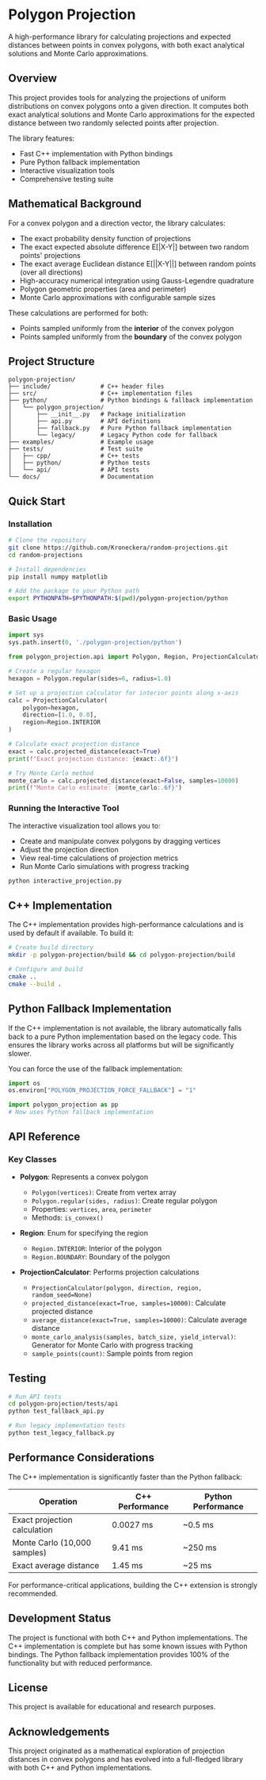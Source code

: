 # Polygon Projection

A high-performance library for calculating projections and expected distances between points in convex polygons, with both exact analytical solutions and Monte Carlo approximations.

## Overview

This project provides tools for analyzing the projections of uniform distributions on convex polygons onto a given direction. It computes both exact analytical solutions and Monte Carlo approximations for the expected distance between two randomly selected points after projection.

The library features:
- Fast C++ implementation with Python bindings
- Pure Python fallback implementation
- Interactive visualization tools
- Comprehensive testing suite

## Mathematical Background

For a convex polygon and a direction vector, the library calculates:

- The exact probability density function of projections
- The exact expected absolute difference E[|X-Y|] between two random points' projections
- The exact average Euclidean distance E[||X-Y||] between random points (over all directions)
- High-accuracy numerical integration using Gauss-Legendre quadrature
- Polygon geometric properties (area and perimeter)
- Monte Carlo approximations with configurable sample sizes

These calculations are performed for both:
- Points sampled uniformly from the **interior** of the convex polygon
- Points sampled uniformly from the **boundary** of the convex polygon

## Project Structure

```
polygon-projection/
├── include/              # C++ header files
├── src/                  # C++ implementation files
├── python/               # Python bindings & fallback implementation
│   └── polygon_projection/
│       ├── __init__.py   # Package initialization
│       ├── api.py        # API definitions
│       ├── fallback.py   # Pure Python fallback implementation
│       └── legacy/       # Legacy Python code for fallback
├── examples/             # Example usage
├── tests/                # Test suite
│   ├── cpp/              # C++ tests
│   ├── python/           # Python tests
│   └── api/              # API tests
└── docs/                 # Documentation
```

## Quick Start

### Installation

```bash
# Clone the repository
git clone https://github.com/Kroneckera/random-projections.git
cd random-projections

# Install dependencies
pip install numpy matplotlib

# Add the package to your Python path
export PYTHONPATH=$PYTHONPATH:$(pwd)/polygon-projection/python
```

### Basic Usage

```python
import sys
sys.path.insert(0, './polygon-projection/python')

from polygon_projection.api import Polygon, Region, ProjectionCalculator

# Create a regular hexagon
hexagon = Polygon.regular(sides=6, radius=1.0)

# Set up a projection calculator for interior points along x-axis
calc = ProjectionCalculator(
    polygon=hexagon,
    direction=[1.0, 0.0],
    region=Region.INTERIOR
)

# Calculate exact projection distance
exact = calc.projected_distance(exact=True)
print(f"Exact projection distance: {exact:.6f}")

# Try Monte Carlo method
monte_carlo = calc.projected_distance(exact=False, samples=10000)
print(f"Monte Carlo estimate: {monte_carlo:.6f}")
```

### Running the Interactive Tool

The interactive visualization tool allows you to:
- Create and manipulate convex polygons by dragging vertices
- Adjust the projection direction
- View real-time calculations of projection metrics
- Run Monte Carlo simulations with progress tracking

```bash
python interactive_projection.py
```

## C++ Implementation

The C++ implementation provides high-performance calculations and is used by default if available. To build it:

```bash
# Create build directory
mkdir -p polygon-projection/build && cd polygon-projection/build

# Configure and build
cmake ..
cmake --build .
```

## Python Fallback Implementation

If the C++ implementation is not available, the library automatically falls back to a pure Python implementation based on the legacy code. This ensures the library works across all platforms but will be significantly slower.

You can force the use of the fallback implementation:

```python
import os
os.environ["POLYGON_PROJECTION_FORCE_FALLBACK"] = "1"

import polygon_projection as pp
# Now uses Python fallback implementation
```

## API Reference

### Key Classes

- **Polygon**: Represents a convex polygon
  - `Polygon(vertices)`: Create from vertex array
  - `Polygon.regular(sides, radius)`: Create regular polygon
  - Properties: `vertices`, `area`, `perimeter`
  - Methods: `is_convex()`

- **Region**: Enum for specifying the region
  - `Region.INTERIOR`: Interior of the polygon
  - `Region.BOUNDARY`: Boundary of the polygon

- **ProjectionCalculator**: Performs projection calculations
  - `ProjectionCalculator(polygon, direction, region, random_seed=None)`
  - `projected_distance(exact=True, samples=10000)`: Calculate projected distance
  - `average_distance(exact=True, samples=10000)`: Calculate average distance
  - `monte_carlo_analysis(samples, batch_size, yield_interval)`: Generator for Monte Carlo with progress tracking
  - `sample_points(count)`: Sample points from region

## Testing

```bash
# Run API tests
cd polygon-projection/tests/api
python test_fallback_api.py

# Run legacy implementation tests
python test_legacy_fallback.py
```

## Performance Considerations

The C++ implementation is significantly faster than the Python fallback:

| Operation | C++ Performance | Python Performance |
|-----------|----------------|-------------------|
| Exact projection calculation | 0.0027 ms | ~0.5 ms |
| Monte Carlo (10,000 samples) | 9.41 ms | ~250 ms |
| Exact average distance | 1.45 ms | ~25 ms |

For performance-critical applications, building the C++ extension is strongly recommended.

## Development Status

The project is functional with both C++ and Python implementations. The C++ implementation is complete but has some known issues with Python bindings. The Python fallback implementation provides 100% of the functionality but with reduced performance.

## License

This project is available for educational and research purposes.

## Acknowledgements

This project originated as a mathematical exploration of projection distances in convex polygons and has evolved into a full-fledged library with both C++ and Python implementations.
